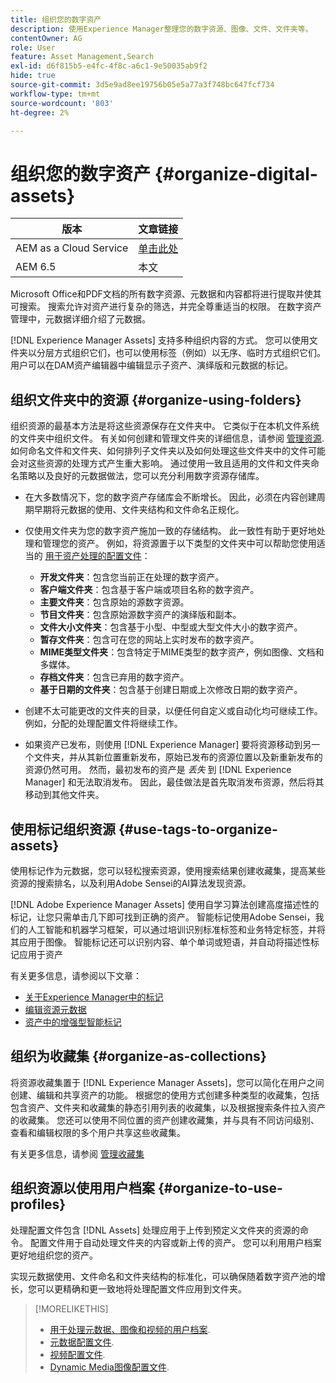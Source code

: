 ```yaml
---
title: 组织您的数字资产
description: 使用Experience Manager整理您的数字资源、图像、文件、文件夹等。
contentOwner: AG
role: User
feature: Asset Management,Search
exl-id: d6f815b5-e4fc-4f8c-a6c1-9e50035ab9f2
hide: true
source-git-commit: 3d5e9ad8ee19756b05e5a77a3f748bc647fcf734
workflow-type: tm+mt
source-wordcount: '803'
ht-degree: 2%

---
```


# 组织您的数字资产 {#organize-digital-assets}

| 版本 | 文章链接 |
| -------- | ---------------------------- |
| AEM as a Cloud Service | [单击此处](https://experienceleague.adobe.com/docs/experience-manager-cloud-service/content/assets/manage/organize-assets.html?lang=en) |
| AEM 6.5 | 本文 |

Microsoft Office和PDF文档的所有数字资源、元数据和内容都将进行提取并使其可搜索。 搜索允许对资产进行复杂的筛选，并完全尊重适当的权限。 在数字资产管理中，元数据详细介绍了元数据。

[!DNL Experience Manager Assets] 支持多种组织内容的方式。 您可以使用文件夹以分层方式组织它们，也可以使用标签（例如）以无序、临时方式组织它们。 用户可以在DAM资产编辑器中编辑显示子资产、演绎版和元数据的标记。

## 组织文件夹中的资源 {#organize-using-folders}

组织资源的最基本方法是将这些资源保存在文件夹中。 它类似于在本机文件系统的文件夹中组织文件。 有关如何创建和管理文件夹的详细信息，请参阅 [管理资源](manage-assets.md). 如何命名文件和文件夹、如何排列子文件夹以及如何处理这些文件夹中的文件可能会对这些资源的处理方式产生重大影响。 通过使用一致且适用的文件和文件夹命名策略以及良好的元数据做法，您可以充分利用数字资源存储库。

* 在大多数情况下，您的数字资产存储库会不断增长。 因此，必须在内容创建周期早期将元数据的使用、文件夹结构和文件命名正规化。
* 仅使用文件夹为您的数字资产施加一致的存储结构。 此一致性有助于更好地处理和管理您的资产。 例如，将资源置于以下类型的文件夹中可以帮助您使用适当的 [用于资产处理的配置文件](processing-profiles.md)：

   * **开发文件夹**：包含您当前正在处理的数字资产。
   * **客户端文件夹**：包含基于客户端或项目名称的数字资产。
   * **主要文件夹**：包含原始的源数字资源。
   * **节目文件夹**：包含原始源数字资产的演绎版和副本。
   * **文件大小文件夹**：包含基于小型、中型或大型文件大小的数字资产。
   * **暂存文件夹**：包含可在您的网站上实时发布的数字资产。
   * **MIME类型文件夹**：包含特定于MIME类型的数字资产，例如图像、文档和多媒体。
   * **存档文件夹**：包含已弃用的数字资产。
   * **基于日期的文件夹**：包含基于创建日期或上次修改日期的数字资产。

* 创建不太可能更改的文件夹的目录，以便任何自定义或自动化均可继续工作。 例如，分配的处理配置文件将继续工作。
* 如果资产已发布，则使用 [!DNL Experience Manager] 要将资源移动到另一个文件夹，并从其新位置重新发布，原始已发布的资源位置以及新重新发布的资源仍然可用。 然而，最初发布的资产是 *丢失* 到 [!DNL Experience Manager] 和无法取消发布。 因此，最佳做法是首先取消发布资源，然后将其移动到其他文件夹。

## 使用标记组织资源 {#use-tags-to-organize-assets}

使用标记作为元数据，您可以轻松搜索资源，使用搜索结果创建收藏集，提高某些资源的搜索排名，以及利用Adobe Sensei的AI算法发现资源。

[!DNL Adobe Experience Manager Assets] 使用自学习算法创建高度描述性的标记，让您只需单击几下即可找到正确的资产。 智能标记使用Adobe Sensei，我们的人工智能和机器学习框架，可以通过培训识别标准标签和业务特定标签，并将其应用于图像。 智能标记还可以识别内容、单个单词或短语，并自动将描述性标记应用于资产

有关更多信息，请参阅以下文章：

* [关于Experience Manager中的标记](/help/sites-authoring/tags.md)
* [编辑资源元数据](metadata.md)
* [资产中的增强型智能标记](enhanced-smart-tags.md)

## 组织为收藏集 {#organize-as-collections}

将资源收藏集置于 [!DNL Experience Manager Assets]，您可以简化在用户之间创建、编辑和共享资产的功能。 根据您的使用方式创建多种类型的收藏集，包括包含资产、文件夹和收藏集的静态引用列表的收藏集，以及根据搜索条件拉入资产的收藏集。  您还可以使用不同位置的资产创建收藏集，并与具有不同访问级别、查看和编辑权限的多个用户共享这些收藏集。

有关更多信息，请参阅 [管理收藏集](manage-collections.md)

<!-- TBD items: add screenshots where applicable
Any hints/recommendations of when to use what method of organizing? Some examples of how organizing helps towards a better taxonomy and improved content velocity.
Add back links to blog posts by marketing?
-->

## 组织资源以使用用户档案 {#organize-to-use-profiles}

处理配置文件包含 [!DNL Assets] 处理应用于上传到预定义文件夹的资源的命令。 配置文件用于自动处理文件夹的内容或新上传的资产。 您可以利用用户档案更好地组织您的资产。

实现元数据使用、文件命名和文件夹结构的标准化，可以确保随着数字资产池的增长，您可以更精确和更一致地将处理配置文件应用到文件夹。

>[!MORELIKETHIS]
>
>* [用于处理元数据、图像和视频的用户档案](processing-profiles.md).
>* [元数据配置文件](/help/assets/metadata-config.md#metadata-profiles).
>* [视频配置文件](video-profiles.md).
>* [Dynamic Media图像配置文件](image-profiles.md).

